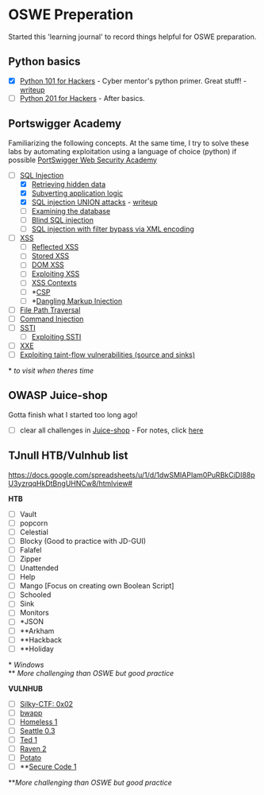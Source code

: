 # OSWE Preperation
Started this 'learning journal' to record things helpful for OSWE preparation.

## Python basics
- [x] [Python 101 for Hackers](https://academy.tcm-sec.com/p/python-101-for-hackers) - Cyber mentor's python primer. Great stuff! - [writeup](Python101%20for%20Hackers/Course.md)
- [ ] [Python 201 for Hackers](https://academy.tcm-sec.com/p/python-201-for-hackers) - After basics.

## Portswigger Academy 
Familiarizing the following concepts. At the same time, I try to solve these labs by automating exploitation using a language of choice (python) if possible
[PortSwigger Web Security Academy](https://portswigger.net/web-security)
- [ ] [SQL Injection]()
	- [x] [Retrieving hidden data](https://portswigger.net/web-security/sql-injection#retrieving-hidden-data)
	- [x] [Subverting application logic](https://portswigger.net/web-security/sql-injection#subverting-application-logic)
	- [x] [SQL injection UNION attacks](https://portswigger.net/web-security/sql-injection/union-attacks) - [writeup](Portswigger%20Academy/SQL%20Injection/Union-Attacks.md)
	- [ ] [Examining the database](https://portswigger.net/web-security/sql-injection/examining-the-database)
	- [ ] [Blind SQL injection](https://portswigger.net/web-security/sql-injection/blind)
	- [ ] [SQL injection with filter bypass via XML encoding](https://portswigger.net/web-security/sql-injection/lab-sql-injection-with-filter-bypass-via-xml-encoding)
- [ ] [XSS](https://portswigger.net/web-security/cross-site-scripting)
	- [ ] [Reflected XSS](https://portswigger.net/web-security/cross-site-scripting/reflected)
	- [ ] [Stored XSS](https://portswigger.net/web-security/cross-site-scripting/stored)
	- [ ] [DOM XSS](https://portswigger.net/web-security/cross-site-scripting/dom-based)
	- [ ] [Exploiting XSS](https://portswigger.net/web-security/cross-site-scripting/exploiting)
	- [ ] [XSS Contexts](https://portswigger.net/web-security/cross-site-scripting/contexts)
	- [ ] \*[CSP](https://portswigger.net/web-security/cross-site-scripting/content-security-policy)
	- [ ] \*[Dangling Markup Injection](https://portswigger.net/web-security/cross-site-scripting/dangling-markup)
- [ ] [File Path Traversal](https://portswigger.net/web-security/file-path-traversal)
- [ ] [Command Injection](https://portswigger.net/web-security/os-command-injection)
- [ ] [SSTI](https://portswigger.net/web-security/server-side-template-injection)
	- [ ] [Exploiting SSTI](https://portswigger.net/web-security/server-side-template-injection/exploiting)
- [ ] [XXE](https://portswigger.net/web-security/xxe)
- [ ] [Exploiting taint-flow vulnerabilities (source and sinks)](https://portswigger.net/web-security/dom-based)

\* *to visit when theres time*

## OWASP Juice-shop
Gotta finish what I started too long ago!
- [ ] clear all challenges in [Juice-shop](https://github.com/juice-shop/juice-shop) - For notes, click [here](https://github.com/refabr1k/owasp-juiceshop-solutions)


## TJnull HTB/Vulnhub list
https://docs.google.com/spreadsheets/u/1/d/1dwSMIAPIam0PuRBkCiDI88pU3yzrqqHkDtBngUHNCw8/htmlview#

**HTB**
- [ ] Vault
- [ ] popcorn 
- [ ] Celestial
- [ ] Blocky (Good to practice with JD-GUI)
- [ ] Falafel
- [ ] Zipper
- [ ] Unattended
- [ ] Help
- [ ] Mango [Focus on creating own Boolean Script]
- [ ] Schooled
- [ ] Sink
- [ ] Monitors
- [ ] \*JSON 
- [ ] \*\*Arkham 
- [ ] \*\*Hackback
- [ ] \*\*Holiday

\* *Windows*<br>\*\* *More challenging than OSWE but good practice*

**VULNHUB**
- [ ] [Silky-CTF: 0x02](https://www.vulnhub.com/entry/silky-ctf-0x02,307/)
- [ ] [bwapp](https://www.vulnhub.com/series/bwapp,34/)
- [ ] [Homeless 1](https://www.vulnhub.com/entry/homeless-1,215/)
- [ ] [Seattle 0.3](https://www.vulnhub.com/entry/seattle-v03,145/)
- [ ] [Ted 1](https://www.vulnhub.com/entry/ted-1,327/)
- [ ] [Raven 2](https://www.vulnhub.com/entry/raven-2,269/)
- [ ] [Potato](https://www.vulnhub.com/entry/potato-1,529/)
- [ ] \*\*[Secure Code 1](https://www.vulnhub.com/entry/securecode-1,651/)

\*\**More challenging than OSWE but good practice*